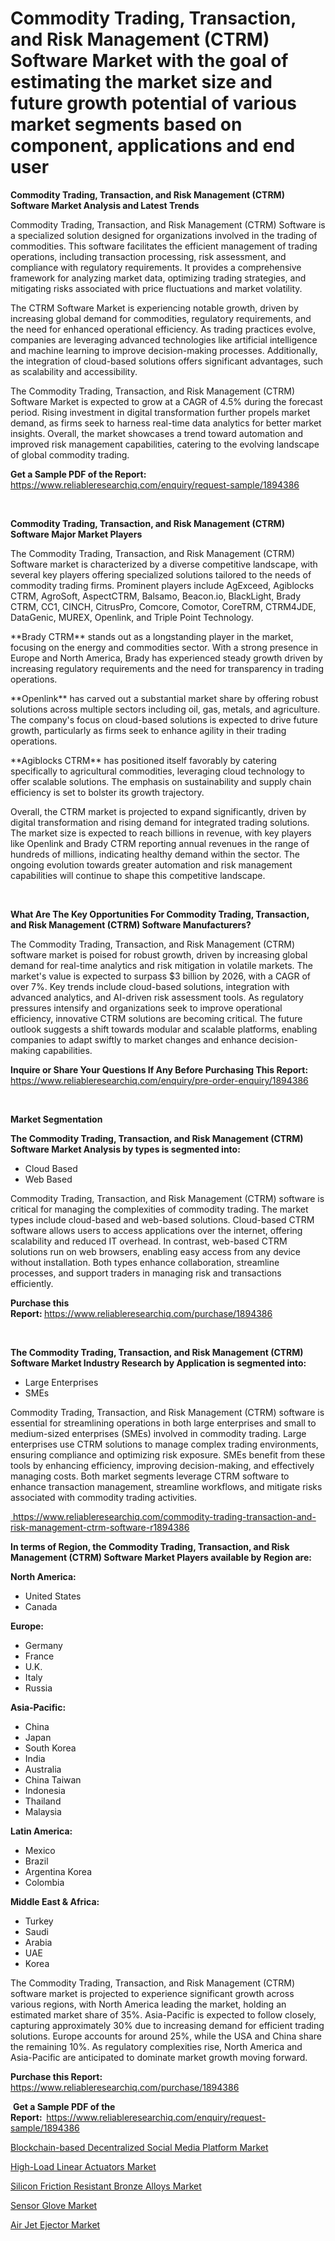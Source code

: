 <p><h1>Commodity Trading, Transaction, and Risk Management (CTRM) Software Market with the goal of estimating the market size and future growth potential of various market segments based on component, applications and end user</h1></p><p><strong>Commodity Trading, Transaction, and Risk Management (CTRM) Software Market Analysis and Latest Trends</strong></p>
<p><p>Commodity Trading, Transaction, and Risk Management (CTRM) Software is a specialized solution designed for organizations involved in the trading of commodities. This software facilitates the efficient management of trading operations, including transaction processing, risk assessment, and compliance with regulatory requirements. It provides a comprehensive framework for analyzing market data, optimizing trading strategies, and mitigating risks associated with price fluctuations and market volatility. </p><p>The CTRM Software Market is experiencing notable growth, driven by increasing global demand for commodities, regulatory requirements, and the need for enhanced operational efficiency. As trading practices evolve, companies are leveraging advanced technologies like artificial intelligence and machine learning to improve decision-making processes. Additionally, the integration of cloud-based solutions offers significant advantages, such as scalability and accessibility.</p><p>The Commodity Trading, Transaction, and Risk Management (CTRM) Software Market is expected to grow at a CAGR of 4.5% during the forecast period. Rising investment in digital transformation further propels market demand, as firms seek to harness real-time data analytics for better market insights. Overall, the market showcases a trend toward automation and improved risk management capabilities, catering to the evolving landscape of global commodity trading.</p></p>
<p><strong>Get a Sample PDF of the Report:&nbsp;</strong> <a href="https://www.reliableresearchiq.com/enquiry/request-sample/1894386?utm_campaign=104&utm_medium=2&utm_source=Github&utm_content=ia&utm_term=24102024&utm_id=commodity-trading-transaction-and-risk-management-ctrm-software">https://www.reliableresearchiq.com/enquiry/request-sample/1894386</a></p>
<p>&nbsp;</p>
<p><strong>Commodity Trading, Transaction, and Risk Management (CTRM) Software Major Market Players</strong></p>
<p><p>The Commodity Trading, Transaction, and Risk Management (CTRM) Software market is characterized by a diverse competitive landscape, with several key players offering specialized solutions tailored to the needs of commodity trading firms. Prominent players include AgExceed, Agiblocks CTRM, AgroSoft, AspectCTRM, Balsamo, Beacon.io, BlackLight, Brady CTRM, CC1, CINCH, CitrusPro, Comcore, Comotor, CoreTRM, CTRM4JDE, DataGenic, MUREX, Openlink, and Triple Point Technology.</p><p>**Brady CTRM** stands out as a longstanding player in the market, focusing on the energy and commodities sector. With a strong presence in Europe and North America, Brady has experienced steady growth driven by increasing regulatory requirements and the need for transparency in trading operations. </p><p>**Openlink** has carved out a substantial market share by offering robust solutions across multiple sectors including oil, gas, metals, and agriculture. The company's focus on cloud-based solutions is expected to drive future growth, particularly as firms seek to enhance agility in their trading operations.</p><p>**Agiblocks CTRM** has positioned itself favorably by catering specifically to agricultural commodities, leveraging cloud technology to offer scalable solutions. The emphasis on sustainability and supply chain efficiency is set to bolster its growth trajectory.</p><p>Overall, the CTRM market is projected to expand significantly, driven by digital transformation and rising demand for integrated trading solutions. The market size is expected to reach billions in revenue, with key players like Openlink and Brady CTRM reporting annual revenues in the range of hundreds of millions, indicating healthy demand within the sector. The ongoing evolution towards greater automation and risk management capabilities will continue to shape this competitive landscape.</p></p>
<p>&nbsp;</p>
<p><strong>What Are The Key Opportunities For Commodity Trading, Transaction, and Risk Management (CTRM) Software Manufacturers?</strong></p>
<p><p>The Commodity Trading, Transaction, and Risk Management (CTRM) software market is poised for robust growth, driven by increasing global demand for real-time analytics and risk mitigation in volatile markets. The market's value is expected to surpass $3 billion by 2026, with a CAGR of over 7%. Key trends include cloud-based solutions, integration with advanced analytics, and AI-driven risk assessment tools. As regulatory pressures intensify and organizations seek to improve operational efficiency, innovative CTRM solutions are becoming critical. The future outlook suggests a shift towards modular and scalable platforms, enabling companies to adapt swiftly to market changes and enhance decision-making capabilities.</p></p>
<p><strong>Inquire or Share Your Questions If Any Before Purchasing This Report:</strong> <a href="https://www.reliableresearchiq.com/enquiry/pre-order-enquiry/1894386?utm_campaign=104&utm_medium=2&utm_source=Github&utm_content=ia&utm_term=24102024&utm_id=commodity-trading-transaction-and-risk-management-ctrm-software">https://www.reliableresearchiq.com/enquiry/pre-order-enquiry/1894386</a></p>
<p>&nbsp;</p>
<p><strong>Market Segmentation</strong></p>
<p><strong>The Commodity Trading, Transaction, and Risk Management (CTRM) Software Market Analysis by types is segmented into:</strong></p>
<p><ul><li>Cloud Based</li><li>Web Based</li></ul></p>
<p><p>Commodity Trading, Transaction, and Risk Management (CTRM) software is critical for managing the complexities of commodity trading. The market types include cloud-based and web-based solutions. Cloud-based CTRM software allows users to access applications over the internet, offering scalability and reduced IT overhead. In contrast, web-based CTRM solutions run on web browsers, enabling easy access from any device without installation. Both types enhance collaboration, streamline processes, and support traders in managing risk and transactions efficiently.</p></p>
<p><strong>Purchase this Report:&nbsp;</strong><a href="https://www.reliableresearchiq.com/purchase/1894386?utm_campaign=104&utm_medium=2&utm_source=Github&utm_content=ia&utm_term=24102024&utm_id=commodity-trading-transaction-and-risk-management-ctrm-software">https://www.reliableresearchiq.com/purchase/1894386</a></p>
<p>&nbsp;</p>
<p><strong>The Commodity Trading, Transaction, and Risk Management (CTRM) Software Market Industry Research by Application is segmented into:</strong></p>
<p><ul><li>Large Enterprises</li><li>SMEs</li></ul></p>
<p><p>Commodity Trading, Transaction, and Risk Management (CTRM) software is essential for streamlining operations in both large enterprises and small to medium-sized enterprises (SMEs) involved in commodity trading. Large enterprises use CTRM solutions to manage complex trading environments, ensuring compliance and optimizing risk exposure. SMEs benefit from these tools by enhancing efficiency, improving decision-making, and effectively managing costs. Both market segments leverage CTRM software to enhance transaction management, streamline workflows, and mitigate risks associated with commodity trading activities.</p></p>
<p><a href="https://www.reliableresearchiq.com/commodity-trading-transaction-and-risk-management-ctrm-software-r1894386?utm_campaign=104&utm_medium=2&utm_source=Github&utm_content=ia&utm_term=24102024&utm_id=commodity-trading-transaction-and-risk-management-ctrm-software">&nbsp;https://www.reliableresearchiq.com/commodity-trading-transaction-and-risk-management-ctrm-software-r1894386</a></p>
<p><strong>In terms of Region, the Commodity Trading, Transaction, and Risk Management (CTRM) Software Market Players available by Region are:</strong></p>
<p>
    <p> <strong> North America: </strong>
        <ul>
            <li>United States</li>
            <li>Canada</li>
        </ul>
        </p> 
    <p> <strong> Europe: </strong>
        <ul>
            <li>Germany</li>
            <li>France</li>
            <li>U.K.</li>
            <li>Italy</li>
            <li>Russia</li>
        </ul>
        </p> 
    <p> <strong> Asia-Pacific: </strong>
        <ul>
            <li>China</li>
            <li>Japan</li>
            <li>South Korea</li>
            <li>India</li>
            <li>Australia</li>
            <li>China Taiwan</li>
            <li>Indonesia</li>
            <li>Thailand</li>
            <li>Malaysia</li>
        </ul>
        </p> 
    <p> <strong> Latin America: </strong>
        <ul>
            <li>Mexico</li>
            <li>Brazil</li>
            <li>Argentina Korea</li>
            <li>Colombia</li>
        </ul>
        </p> 
    <p> <strong> Middle East & Africa: </strong>
        <ul>
            <li>Turkey</li>
            <li>Saudi</li>
            <li>Arabia</li>
            <li>UAE</li>
            <li>Korea</li>
        </ul>
    </p>
    </p>
<p><p>The Commodity Trading, Transaction, and Risk Management (CTRM) software market is projected to experience significant growth across various regions, with North America leading the market, holding an estimated market share of 35%. Asia-Pacific is expected to follow closely, capturing approximately 30% due to increasing demand for efficient trading solutions. Europe accounts for around 25%, while the USA and China share the remaining 10%. As regulatory complexities rise, North America and Asia-Pacific are anticipated to dominate market growth moving forward.</p></p>
<p><strong>Purchase this Report: </strong><a href="https://www.reliableresearchiq.com/purchase/1894386?utm_campaign=104&utm_medium=2&utm_source=Github&utm_content=ia&utm_term=24102024&utm_id=commodity-trading-transaction-and-risk-management-ctrm-software">https://www.reliableresearchiq.com/purchase/1894386</a></p>
<p>&nbsp;<strong>Get a Sample PDF of the Report:&nbsp;&nbsp;</strong><a href="https://www.reliableresearchiq.com/enquiry/request-sample/1894386?utm_campaign=104&utm_medium=2&utm_source=Github&utm_content=ia&utm_term=24102024&utm_id=commodity-trading-transaction-and-risk-management-ctrm-software">https://www.reliableresearchiq.com/enquiry/request-sample/1894386</a></p>
<p><strong></strong></p>
<p><p><a href="https://www.linkedin.com/pulse/blockchain-based-decentralized-social-media-platform-market-qicbf?utm_campaign=104&utm_medium=2&utm_source=Github&utm_content=ia&utm_term=24102024&utm_id=commodity-trading-transaction-and-risk-management-ctrm-software">Blockchain-based Decentralized Social Media Platform Market</a></p><p><a href="https://github.com/halkoitweden3/Market-Research-Report-List-1/blob/main/high-load-linear-actuators-market.md?utm_campaign=104&utm_medium=2&utm_source=Github&utm_content=ia&utm_term=24102024&utm_id=commodity-trading-transaction-and-risk-management-ctrm-software">High-Load Linear Actuators Market</a></p><p><a href="https://github.com/rozh43oreder/Market-Research-Report-List-1/blob/main/silicon-friction-resistant-bronze-alloys-market.md?utm_campaign=104&utm_medium=2&utm_source=Github&utm_content=ia&utm_term=24102024&utm_id=commodity-trading-transaction-and-risk-management-ctrm-software">Silicon Friction Resistant Bronze Alloys Market</a></p><p><a href="https://issuu.com/reportprime-2/docs/sensor-glove-market-size-2030.pptx_9b3ebf65bd0521?utm_campaign=104&utm_medium=2&utm_source=Github&utm_content=ia&utm_term=24102024&utm_id=commodity-trading-transaction-and-risk-management-ctrm-software">Sensor Glove Market</a></p><p><a href="https://issuu.com/reportprime-2/docs/air-jet-ejector-market-size-2030.pp_1a0e0ac9473f69?utm_campaign=104&utm_medium=2&utm_source=Github&utm_content=ia&utm_term=24102024&utm_id=commodity-trading-transaction-and-risk-management-ctrm-software">Air Jet Ejector Market</a></p></p>